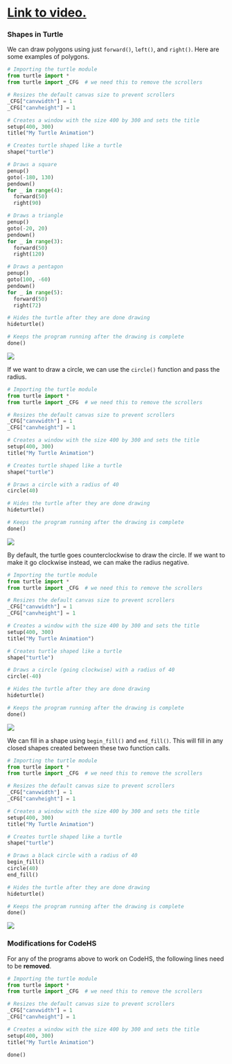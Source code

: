 # [Link to video.](https://www.youtube.com/watch?v=PDcMSORYDcM&list=PLVD25niNi0BkyCc47RgZHKnmIh6nsupN7)

### Shapes in Turtle

We can draw polygons using just `forward()`, `left()`, and `right()`. Here are some examples of polygons.

```python
# Importing the turtle module
from turtle import *
from turtle import _CFG  # we need this to remove the scrollers

# Resizes the default canvas size to prevent scrollers
_CFG["canvwidth"] = 1 
_CFG["canvheight"] = 1

# Creates a window with the size 400 by 300 and sets the title
setup(400, 300)
title("My Turtle Animation")

# Creates turtle shaped like a turtle
shape("turtle")

# Draws a square
penup()
goto(-180, 130)
pendown()
for _ in range(4):
  forward(50)
  right(90)

# Draws a triangle
penup()
goto(-20, 20)
pendown()
for _ in range(3):
  forward(50)
  right(120)

# Draws a pentagon
penup()
goto(100, -60)
pendown()
for _ in range(5):
  forward(50)
  right(72)

# Hides the turtle after they are done drawing
hideturtle()

# Keeps the program running after the drawing is complete
done()
```

![](../Images/Turtle_Shapes_1.png)

If we want to draw a circle, we can use the `circle()` function and pass the radius.

```python
# Importing the turtle module
from turtle import *
from turtle import _CFG  # we need this to remove the scrollers

# Resizes the default canvas size to prevent scrollers
_CFG["canvwidth"] = 1 
_CFG["canvheight"] = 1

# Creates a window with the size 400 by 300 and sets the title
setup(400, 300)
title("My Turtle Animation")

# Creates turtle shaped like a turtle
shape("turtle")

# Draws a circle with a radius of 40
circle(40)

# Hides the turtle after they are done drawing
hideturtle()

# Keeps the program running after the drawing is complete
done()
```

![](../Images/Turtle_Shapes_2.png)

By default, the turtle goes counterclockwise to draw the circle. If we want to make it go clockwise instead, we can make the radius negative.

```python
# Importing the turtle module
from turtle import *
from turtle import _CFG  # we need this to remove the scrollers

# Resizes the default canvas size to prevent scrollers
_CFG["canvwidth"] = 1 
_CFG["canvheight"] = 1

# Creates a window with the size 400 by 300 and sets the title
setup(400, 300)
title("My Turtle Animation")

# Creates turtle shaped like a turtle
shape("turtle")

# Draws a circle (going clockwise) with a radius of 40
circle(-40)

# Hides the turtle after they are done drawing
hideturtle()

# Keeps the program running after the drawing is complete
done()
```

![](../Images/Turtle_Shapes_3.png)

We can fill in a shape using `begin_fill()` and `end_fill()`. This will fill in any closed shapes created between these two function calls.

```python
# Importing the turtle module
from turtle import *
from turtle import _CFG  # we need this to remove the scrollers

# Resizes the default canvas size to prevent scrollers
_CFG["canvwidth"] = 1 
_CFG["canvheight"] = 1

# Creates a window with the size 400 by 300 and sets the title
setup(400, 300)
title("My Turtle Animation")

# Creates turtle shaped like a turtle
shape("turtle")

# Draws a black circle with a radius of 40
begin_fill()
circle(40)
end_fill()

# Hides the turtle after they are done drawing
hideturtle()

# Keeps the program running after the drawing is complete
done()
```

![](../Images/Turtle_Shapes_4.png)

### Modifications for CodeHS

For any of the programs above to work on CodeHS, the following lines need to be **removed**.

```python
# Importing the turtle module
from turtle import *
from turtle import _CFG  # we need this to remove the scrollers

# Resizes the default canvas size to prevent scrollers
_CFG["canvwidth"] = 1 
_CFG["canvheight"] = 1

# Creates a window with the size 400 by 300 and sets the title
setup(400, 300)
title("My Turtle Animation")
```

```python
done()
```
